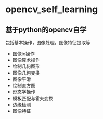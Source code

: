 # opencv_self_learning

## 基于python的opencv自学

包括基本操作，图像处理，图像特征提取等<br>

- 图像io操作  
- 图像算术操作
- 绘制几何图形
- 图像几何变换
- 图像平滑
- 绘制直方图
- 形态学操作
- 模板匹配与霍夫变换
- 边缘检测
- 图像特征
